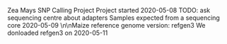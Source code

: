 Zea Mays SNP Calling Project
Project started 2020-05-08
TODO: ask sequencing centre about adapters
Samples expected from a sequencing core 2020-05-09
\n\nMaize reference genome version: refgen3
We donloaded refgen3 on 2020-05-11
